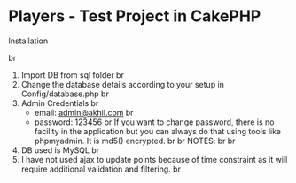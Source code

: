 # Players - Test Project in CakePHP

Installation

br
1) Import DB from sql folder
br
2) Change the database details according to your setup in Config/database.php
br
3) Admin Credentials
br
	- email: admin@akhil.com
br
	- password: 123456
br
	If you want to change password, there is no facility in the application but you can always do that using tools like phpmyadmin. It is md5() encrypted.
br
br
NOTES:
br
br
1) DB used is MySQL
br
2) I have not used ajax to update points because of time constraint as it will require additional validation and filtering.
br